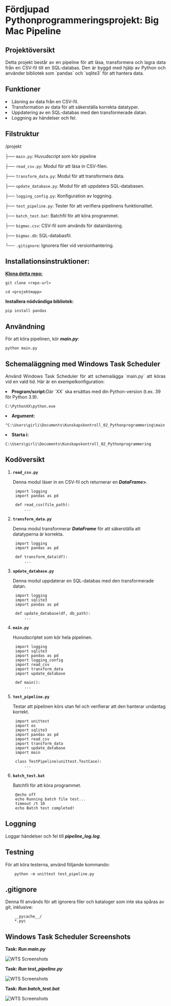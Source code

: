 # Fördjupad Pythonprogrammeringsprojekt: Big Mac Pipeline 

<h2>Projektöversikt</h2>
<p align="justify">Detta projekt består av en pipeline för att läsa, transformera och lagra data från en CSV-fil till en SQL-databas. Den är byggd med hjälp av Python och använder bibliotek som `pandas` och `sqlite3` för att hantera data.</p>

<h2>Funktioner</h2>
<li>Läsning av data från en CSV-fil.</li>
<li>Transformation av data för att säkerställa korrekta datatyper.</li>
<li>Uppdatering av en SQL-databas med den transformerade datan.</li>
<li>Loggning av händelser och fel.</li>

<h2>Filstruktur</h2>
/projekt

├── `main.py`: Huvudscript som kör pipeline

├── `read_csv.py`:  Modul för att läsa in CSV-filen.

├── `transform_data.py`: Modul för att transformera data.

├── `update_database.py`: Modul för att uppdatera SQL-databasen.

├── `logging_config.py`: Konfiguration av loggning.

├── `test_pipeline.py`: Tester för att verifiera pipelinens funktionalitet.

├── `batch_test.bat`: Batchfil för att köra programmet.

├── `bigmac.csv`: CSV-fil som används för datainläsning.

├── `bigmac.db`: SQL-databasfil.

└── `.gitignore`: Ignorera filer vid versionhantering.

<h2>Installationsinstruktioner:</h2>
<b><u>Klona detta repo:</u></b>

`git clone <repo-url>`
                          
`cd <projektmapp>`

<b>Installera nödvändiga bibliotek:</b>

`pip install pandas`

<h2>Användning</h2>
<p align="justify">För att köra pipelinen, kör <b><i>main.py</i></b>:</p>

`python main.py`

<h2>Schemaläggning med Windows Task Scheduler</h2>
<p align="justify">Använd Windows Task Scheduler för att schemalägga `main.py` att köras vid en vald tid. Här är en exempelkonfiguration:</p>
<li><b>Program/script:</b>Där `XX` ska ersättas med din Python-version (t.ex. 39 för Python 3.9).</li>

    C:\PythonXX\python.exe

<li><b>Argument:</b></li>

    "C:\Users\girli\Documents\Kunskapskontroll_02_Pythonprogrammering\main.py"

<li><b>Starta i:</b></li>

    C:\Users\girli\Documents\Kunskapskontroll_02_Pythonprogrammering

<h2>Kodöversikt</h2>

1. <b>`read_csv.py`</b>

   <p>Denna modul läser in en CSV-fil och returnerar en <b><i>DataFrame</i>></b>.</p>

        import logging
        import pandas as pd

        def read_csv(file_path):
            ...
   
2. <b>`transform_data.py`</b>

   <p>Denna modul transformerar <b><i>DataFrame</i></b> för att säkerställa att datatyperna är korrekta.</p>

        import logging
        import pandas as pd

        def transform_data(df):
            ...
   
3. <b>`update_database.py`</b>

   <p>Denna modul uppdaterar en SQL-databas med den transformerade datan.</p>

        import logging
        import sqlite3
        import pandas as pd

        def update_database(df, db_path):
            ...

4. <b>`main.py`</b>

   <p>Huvudscriptet som kör hela pipelinen.</p>

        import logging
        import sqlite3
        import pandas as pd
        import logging_config
        import read_csv
        import transform_data
        import update_database

        def main():
            ...

5. <b>`test_pipeline.py`</b>

   <p>Testar att pipelinen körs utan fel och verifierar att den hanterar undantag korrekt.</p>

        import unittest
        import os
        import sqlite3
        import pandas as pd
        import read_csv
        import transform_data
        import update_database
        import main

        class TestPipeline(unittest.TestCase):
            ...

6. <b>`batch_test.bat`</b>

   <p>Batchfil för att köra programmet.</p>

        @echo off
        echo Running batch file test...
        timeout /t 10
        echo Batch test completed!
   
<h2>Loggning</h2>
<p>Loggar händelser och fel till <b><i>pipeline_log.log</i></b>.</p>

<h2>Testning</h2>
<p>För att köra testerna, använd följande kommando:</p>

        python -m unittest test_pipeline.py

<h2>.gitignore</h2>
<p>Denna fil används för att ignorera filer och kataloger som inte ska spåras av git, inklusive:</p>

        __pycache__/
        *.pyc

<h2>Windows Task Scheduler Screenshots</h2>
<b>Task: <i>Run main.py</i></b>


![WTS Screenshots](utils/img/screenshots/Windows_Task_Scheduler_Main.jpg)


<b>Task: <i>Run test_pipeline.py</i></b>


![WTS Screenshots](utils/img/screenshots/Windows_Task_Scheduler_Test_Pipeline.png)


<b>Task: <i>Run batch_test.bat</i></b>


![WTS Screenshots](utils/img/screenshots/Windows_Task_Scheduler_Batch_Test.png)


